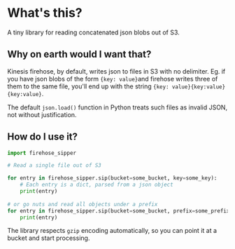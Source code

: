 # What's this?

A tiny library for reading concatenated json blobs out of S3.

## Why on earth would I want that?

Kinesis firehose, by default, writes json to files in S3 with no delimiter. Eg. if you have json blobs of the form `{key: value}`and firehose writes three of them to the same file, you'll end up with the string `{key: value}{key:value}{key:value}`.

The default `json.load()` function in Python treats such files as invalid JSON, not without justification.

## How do I use it?

```python
import firehose_sipper

# Read a single file out of S3

for entry in firehose_sipper.sip(bucket=some_bucket, key=some_key):
    # Each entry is a dict, parsed from a json object
    print(entry)
    
# or go nuts and read all objects under a prefix
for entry in firehose_sipper.sip(bucket=some_bucket, prefix=some_prefix):
    print(entry)
```

The library respects `gzip` encoding automatically, so you can point it at a bucket and start processing.

